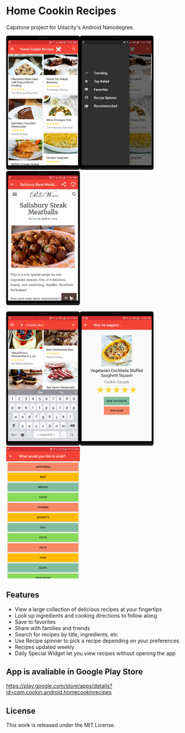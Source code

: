 # Home Cookin Recipes
Capstone project for Udacity's Android Nanodegree.

<img src="https://github.com/xdeng9/HomeCookinRecipes/blob/master/Home%20Cookin%20Recipes%20Screenshots/device-2017-04-16-004716.png" width="200"/><img src="https://github.com/xdeng9/HomeCookinRecipes/blob/master/Home%20Cookin%20Recipes%20Screenshots/device-2017-04-16-004819.png" width="200"/><img src="https://github.com/xdeng9/HomeCookinRecipes/blob/master/Home%20Cookin%20Recipes%20Screenshots/device-2017-04-16-005451.png" width="200"/>

<img src="https://github.com/xdeng9/HomeCookinRecipes/blob/master/Home%20Cookin%20Recipes%20Screenshots/device-2017-04-16-005147.png" width="200"/><img src="https://github.com/xdeng9/HomeCookinRecipes/blob/master/Home%20Cookin%20Recipes%20Screenshots/device-2017-04-16-005924.png" width="200"/><img src="https://github.com/xdeng9/HomeCookinRecipes/blob/master/Home%20Cookin%20Recipes%20Screenshots/device-2017-04-16-005618.png" width="200"/>

## Features
- View a large collection of delicious recipes at your fingertips
- Look up ingredients and cooking directions to follow along
- Save to favorites
- Share with families and friends
- Search for recipes by title, ingredients, etc
- Use Recipe spinner to pick a recipe depending on your preferences
- Recipes updated weekly
- Daily Special Widget let you view recipes without opening the app

## App is avaliable in Google Play Store
https://play.google.com/store/apps/details?id=com.cookin.android.homecookinrecipes

## License
This work is released under the MIT License.
